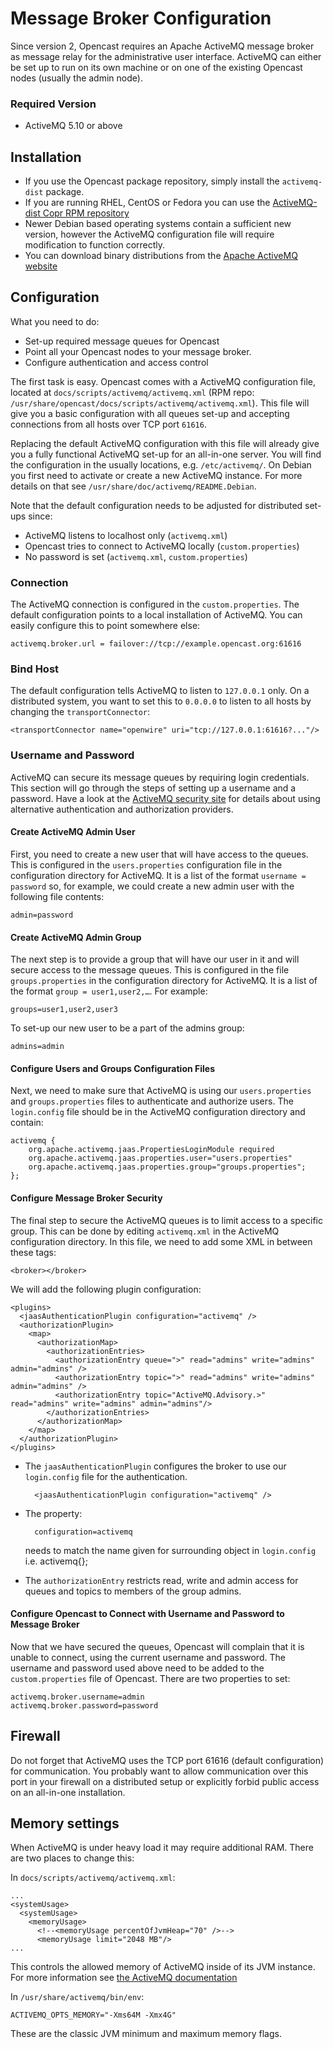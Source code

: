 Message Broker Configuration
============================

Since version 2, Opencast requires an Apache ActiveMQ message broker as message relay for the administrative user
interface. ActiveMQ can either be set up to run on its own machine or on one of the existing Opencast nodes (usually the
admin node).

### Required Version

 - ActiveMQ 5.10 or above


Installation
------------

 - If you use the Opencast package repository, simply install the `activemq-dist` package.
 - If you are running RHEL, CentOS or Fedora you can use the [ActiveMQ-dist Copr RPM repository
   ](https://copr.fedoraproject.org/coprs/lkiesow/apache-activemq-dist/)
 - Newer Debian based operating systems contain a sufficient new version, however the ActiveMQ configuration file will require modification to function correctly.
 - You can download binary distributions from the [Apache ActiveMQ website](http://activemq.apache.org/download.html)


Configuration
-------------

What you need to do:

 - Set-up required message queues for Opencast
 - Point all your Opencast nodes to your message broker.
 - Configure authentication and access control

The first task is easy. Opencast comes with a ActiveMQ configuration file, located at
`docs/scripts/activemq/activemq.xml` (RPM repo: `/usr/share/opencast/docs/scripts/activemq/activemq.xml`). This file
will give you a basic configuration with all queues set-up and accepting connections from all hosts over TCP port
`61616`.

Replacing the default ActiveMQ configuration with this file will already give you a fully functional ActiveMQ set-up for
an all-in-one server. You will find the configuration in the usually locations, e.g. `/etc/activemq/`. On Debian you
first need to activate or create a new ActiveMQ instance. For more details on that see
`/usr/share/doc/activemq/README.Debian`.

Note that the default configuration needs to be adjusted for distributed set-ups since:

 - ActiveMQ listens to localhost only (`activemq.xml`)
 - Opencast tries to connect to ActiveMQ locally (`custom.properties`)
 - No password is set (`activemq.xml`, `custom.properties`)


### Connection

The ActiveMQ connection is configured in the `custom.properties`. The default configuration points to a local
installation of ActiveMQ. You can easily configure this to point somewhere else:

    activemq.broker.url = failover://tcp://example.opencast.org:61616


### Bind Host

The default configuration tells ActiveMQ to listen to `127.0.0.1` only. On a distributed system, you want to set this to
`0.0.0.0` to listen to all hosts by changing the `transportConnector`:

    <transportConnector name="openwire" uri="tcp://127.0.0.1:61616?..."/>


### Username and Password

ActiveMQ can secure its message queues by requiring login credentials. This section will go through the steps of setting
up a username and a password. Have a look at the [ActiveMQ security site](http://activemq.apache.org/security.html) for
details about using alternative authentication and authorization providers.

#### Create ActiveMQ Admin User

First, you need to create a new user that will have access to the queues. This is configured in the `users.properties`
configuration file in the configuration directory for ActiveMQ. It is a list of the format `username = password` so, for
example, we could create a new admin user with the following file contents:

    admin=password

#### Create ActiveMQ Admin Group

The next step is to provide a group that will have our user in it and will secure access to the message queues. This is
configured in the file `groups.properties` in the configuration directory for ActiveMQ. It is a list of the format
`group = user1,user2,…`. For example:

    groups=user1,user2,user3

To set-up our new user to be a part of the admins group:

    admins=admin

#### Configure Users and Groups Configuration Files

Next, we need to make sure that ActiveMQ is using our `users.properties` and `groups.properties` files to authenticate
and authorize users. The `login.config` file should be in the ActiveMQ configuration directory and contain:

    activemq {
        org.apache.activemq.jaas.PropertiesLoginModule required
        org.apache.activemq.jaas.properties.user="users.properties"
        org.apache.activemq.jaas.properties.group="groups.properties";
    };

#### Configure Message Broker Security

The final step to secure the ActiveMQ queues is to limit access to a specific group. This can be done by editing
`activemq.xml` in the ActiveMQ configuration directory. In this file, we need to add some XML in between these tags:

    <broker></broker>

We will add the following plugin configuration:

    <plugins>
      <jaasAuthenticationPlugin configuration="activemq" />
      <authorizationPlugin>
        <map>
          <authorizationMap>
            <authorizationEntries>
              <authorizationEntry queue=">" read="admins" write="admins" admin="admins" />
              <authorizationEntry topic=">" read="admins" write="admins" admin="admins" />
              <authorizationEntry topic="ActiveMQ.Advisory.>" read="admins" write="admins" admin="admins"/>
            </authorizationEntries>
          </authorizationMap>
        </map>
      </authorizationPlugin>
    </plugins>

- The `jaasAuthenticationPlugin` configures the broker to use our `login.config` file for the authentication.

        <jaasAuthenticationPlugin configuration="activemq" />

- The property:

        configuration=activemq

  needs to match the name given for surrounding object in `login.config` i.e. activemq{};

- The `authorizationEntry` restricts read, write and admin access for queues and topics to members of the group admins.

#### Configure Opencast to Connect with Username and Password to Message Broker

Now that we have secured the queues, Opencast will complain that it is unable to connect, using the current username and
password. The username and password used above need to be added to the `custom.properties` file of Opencast.  There are
two properties to set:

    activemq.broker.username=admin
    activemq.broker.password=password

## Firewall

Do not forget that ActiveMQ uses the TCP port 61616 (default configuration) for communication. You probably want to
allow communication over this port in your firewall on a distributed setup or explicitly forbid public access on an
all-in-one installation.

## Memory settings

When ActiveMQ is under heavy load it may require additional RAM. There are two places to change this:

In `docs/scripts/activemq/activemq.xml`:

    ...
    <systemUsage>
      <systemUsage>
        <memoryUsage>
          <!--<memoryUsage percentOfJvmHeap="70" />-->
          <memoryUsage limit="2048 MB"/>
    ...

This controls the allowed memory of ActiveMQ inside of its JVM instance. For more information see [the ActiveMQ documentation](http://activemq.apache.org/javalangoutofmemory.html)

In `/usr/share/activemq/bin/env`:

    ACTIVEMQ_OPTS_MEMORY="-Xms64M -Xmx4G"

These are the classic JVM minimum and maximum memory flags.
